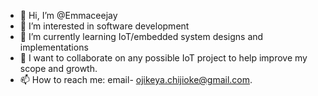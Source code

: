 - 👋 Hi, I’m @Emmaceejay
- 👀 I’m interested in software development
- 🌱 I’m currently learning IoT/embedded system designs and implementations
- 💞️ I want to collaborate on any possible IoT project to help improve my scope and growth.
- 📫 How to reach me: email- ojikeya.chijioke@gmail.com.

<!---
Emmaceejay/Emmaceejay is a ✨ special ✨ repository because its `README.md` (this file) appears on your GitHub profile.
You can click the Preview link to take a look at your changes.
--->
